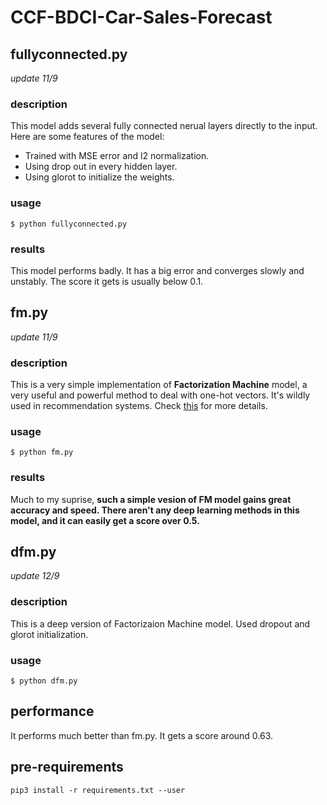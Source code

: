 # CCF-BDCI-Car-Sales-Forecast

## fullyconnected.py
*update 11/9*
### description
This model adds several fully connected nerual layers directly to the input. Here are some features of the model:
- Trained with MSE error and l2 normalization.
- Using drop out in every hidden layer.
- Using glorot to initialize the weights.
### usage
```shell
$ python fullyconnected.py
```
### results
This model performs badly. It has a big error and converges slowly and unstably. The score it gets is usually below 0.1.

## fm.py
*update 11/9*
### description
This is a very simple implementation of **Factorization Machine** model, a very useful and powerful method to deal with one-hot vectors. It's wildly used in recommendation systems. Check [this](https://blog.csdn.net/songbinxu/article/details/79662665) for more details.
### usage
```shell
$ python fm.py
```
### results
Much to my suprise, **such a simple vesion of FM model gains great accuracy and speed. There aren't any deep learning methods in this model, and it can easily get a score over 0.5.**

## dfm.py
*update 12/9*
### description
This is a deep version of Factorizaion Machine model. Used dropout and glorot initialization.
### usage
```
$ python dfm.py
```
## performance
It performs much better than fm.py. It gets a score around 0.63.

## pre-requirements
```shell
pip3 install -r requirements.txt --user
```
